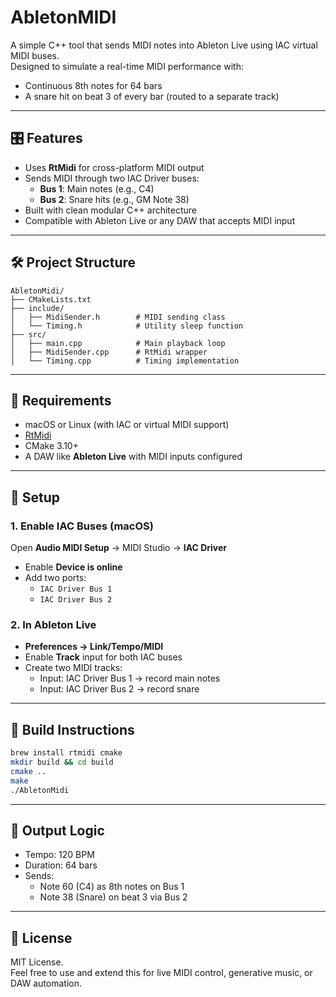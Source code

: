 

# AbletonMIDI

A simple C++ tool that sends MIDI notes into Ableton Live using IAC virtual MIDI buses.  
Designed to simulate a real-time MIDI performance with:
- Continuous 8th notes for 64 bars
- A snare hit on beat 3 of every bar (routed to a separate track)

---

## 🎛 Features

- Uses **RtMidi** for cross-platform MIDI output
- Sends MIDI through two IAC Driver buses:
  - **Bus 1**: Main notes (e.g., C4)
  - **Bus 2**: Snare hits (e.g., GM Note 38)
- Built with clean modular C++ architecture
- Compatible with Ableton Live or any DAW that accepts MIDI input

---

## 🛠 Project Structure

```
AbletonMidi/
├── CMakeLists.txt
├── include/
│   ├── MidiSender.h        # MIDI sending class
│   └── Timing.h            # Utility sleep function
├── src/
│   ├── main.cpp            # Main playback loop
│   ├── MidiSender.cpp      # RtMidi wrapper
│   └── Timing.cpp          # Timing implementation
```

---

## 🧰 Requirements

- macOS or Linux (with IAC or virtual MIDI support)
- [RtMidi](https://github.com/thestk/rtmidi)
- CMake 3.10+
- A DAW like **Ableton Live** with MIDI inputs configured

---

## 🔧 Setup

### 1. Enable IAC Buses (macOS)
Open **Audio MIDI Setup** → MIDI Studio → **IAC Driver**  
- Enable **Device is online**
- Add two ports:
  - `IAC Driver Bus 1`
  - `IAC Driver Bus 2`

### 2. In Ableton Live
- **Preferences → Link/Tempo/MIDI**
- Enable **Track** input for both IAC buses
- Create two MIDI tracks:
  - Input: IAC Driver Bus 1 → record main notes
  - Input: IAC Driver Bus 2 → record snare

---

## 🧪 Build Instructions

```bash
brew install rtmidi cmake
mkdir build && cd build
cmake ..
make
./AbletonMidi
```

---

## 🥁 Output Logic

- Tempo: 120 BPM
- Duration: 64 bars
- Sends:
  - Note 60 (C4) as 8th notes on Bus 1
  - Note 38 (Snare) on beat 3 via Bus 2

---

## 📄 License

MIT License.  
Feel free to use and extend this for live MIDI control, generative music, or DAW automation.